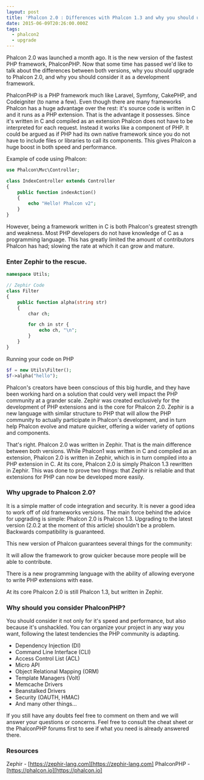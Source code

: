 ```yaml
---
layout: post
title: 'Phalcon 2.0 : Differences with Phalcon 1.3 and why you should upgrade.'
date: 2015-06-09T20:26:00.000Z
tags:
  - phalcon2
  - upgrade
---
```

Phalcon 2.0 was launched a month ago. It is the new version of the fastest PHP framework, PhalconPHP. Now that some time has passed we'd like to talk about the differences between both versions, why you should upgrade to Phalcon 2.0, and why you should consider it as a development framework.

PhalconPHP is a PHP framework much like Laravel, Symfony, CakePHP, and Codeigniter (to name a few). Even though there are many frameworks Phalcon has a huge advantage over the rest: it's source code is written in C and it runs as a PHP extension. That is the advantage it possesses. Since it's written in C and compiled as an extension Phalcon does not have to be interpreted for each request. Instead it works like a component of PHP. It could be argued as if PHP had its own native framework since you do not have to include files or libraries to call its components. This gives Phalcon a huge boost in both speed and performance.

Example of code using Phalcon:

```php
use Phalcon\Mvc\Controller;

class IndexController extends Controller
{
    public function indexAction()
    {
        echo "Hello! Phalcon v2";
    }
}
```

However, being a framework written in C is both Phalcon's greatest strength and weakness. Most PHP developers do not have knowledge of C as a programming language. This has greatly limited the amount of contributors Phalcon has had; slowing the rate at which it can grow and mature.

### Enter Zephir to the rescue.

```php
namespace Utils;

// Zephir Code
class Filter
{
    public function alpha(string str)
    {
        char ch;

        for ch in str {
            echo ch, "\n";
        }
    }
}
```

Running your code on PHP

```php
$f = new Utils\Filter();
$f->alpha("hello");
```

Phalcon's creators have been conscious of this big hurdle, and they have been working hard on a solution that could very well impact the PHP community at a grander scale. Zephir was created exclusively for the development of PHP extensions and is the core for Phalcon 2.0. Zephir is a new language with similar structure to PHP that will allow the PHP community to actually participate in Phalcon's development, and in turn help Phalcon evolve and mature quicker, offering a wider variety of options and components.

That's right. Phalcon 2.0 was written in Zephir. That is the main difference between both versions. While Phalcon1 was written in C and compiled as an extension, Phalcon 2.0 is written in Zephir, which is in turn compiled into a PHP extension in C. At its core, Phalcon 2.0 is simply Phalcon 1.3 rewritten in Zephir. This was done to prove two things: that Zephir is reliable and that extensions for PHP can now be developed more easily.

### Why upgrade to Phalcon 2.0?

It is a simple matter of code integration and security. It is never a good idea to work off of old frameworks versions. The main force behind the advice for upgrading is simple: Phalcon 2.0 is Phalcon 1.3. Upgrading to the latest version (2.0.2 at the moment of this article) shouldn't be a problem. Backwards compatibility is guaranteed.

This new version of Phalcon guarantees several things for the community:

It will allow the framework to grow quicker because more people will be able to contribute.

There is a new programming language with the ability of allowing everyone to write PHP extensions with ease.

At its core Phalcon 2.0 is still Phalcon 1.3, but written in Zephir.

### Why should you consider PhalconPHP?

You should consider it not only for it's speed and performance, but also because it's unshackled. You can organize your project in any way you want, following the latest tendencies the PHP community is adapting.

- Dependency Injection (DI)
- Command Line Interface (CLI)
- Access Control List (ACL)
- Micro API
- Object Relational Mapping (ORM)
- Template Managers (Volt)
- Memcache Drivers
- Beanstalked Drivers
- Security (OAUTH, HMAC)
- And many other things...

If you still have any doubts feel free to comment on them and we will answer your questions or concerns. Feel free to consult the cheat sheet or the PhalconPHP forums first to see if what you need is already answered there.

### Resources
Zephir - [https://zephir-lang.com][https://zephir-lang.com]
PhalconPHP - [https://phalcon.io][https://phalcon.io]
